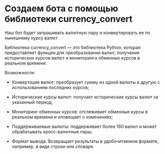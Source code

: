 # Создаем бота с помощью библиотеки currency_convert

Наш бот будет запрашивать валютную пару и конвертировать ее по нынешнему курсу валют

Библиотека currency_convert — это библиотека Python, которая предоставляет функции для преобразования валют, получения исторических курсов валют и мониторинга обменных курсов в реальном времени.

Возможности:

* Конвертация валют: преобразует сумму из одной валюты в другую с использованием последних курсов;
  
* Исторические курсы валют: получает исторические курсы валют за указанный период;
  
* Мониторинг обменных курсов: отслеживает обменные курсы в реальном времени и оповещает о изменениях;
  
* Поддерживаемые валюты: поддерживает более 160 валют и может обрабатывать кросс-валютные пары;
  
* Формат вывода: Возвращает результаты в удобочитаемом формате, например, в виде строки или словаря.
